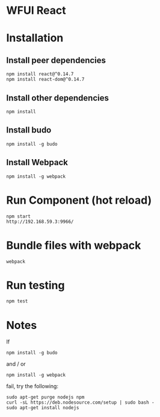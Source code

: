 # WFUI React

# Installation
## Install peer dependencies
```
npm install react@^0.14.7
npm install react-dom@^0.14.7
```
## Install other dependencies
```
npm install
```

## Install budo
```
npm install -g budo
```

## Install Webpack 
```
npm install -g webpack
```

# Run Component (hot reload)
```
npm start
http://192.168.59.3:9966/
```

# Bundle files with webpack
```
webpack
```

# Run testing
```
npm test
```

# Notes
If
```
npm install -g budo
```
and / or
```
npm install -g webpack
```
fail, try the following:
```
sudo apt-get purge nodejs npm
curl -sL https://deb.nodesource.com/setup | sudo bash -
sudo apt-get install nodejs
```
